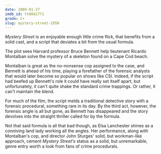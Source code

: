 ```yaml
---
date: 2009-01-27
imdb_id: tt0042771
grade: C+
slug: mystery-street-1950
---
```


_Mystery Street_ is an enjoyable enough little crime flick, that benefits from a solid cast, and a script that deviates a bit from the usual formula.

The plot sees Harvard professor Bruce Bennett help lieutenant Ricardo Montalban solve the mystery of a skeleton found on a Cape Cod beach.

Montalban is great as the no-nonsense cop assigned to the case, and Bennett is ahead of his time, playing a forefather of the forensic analysts that would later become so popular on shows like CSI. Indeed, if the script had beefed up Bennett's role it could have really set itself apart, but unfortunately, it can't quite shake the standard crime trappings. Or rather, it can't maintain the blend.

For much of the film, the script melds a traditional detective story with a forensic procedural, something rare in its day. By the third act, however, the forensic angle is all but gone, as Bennett has disappeared and the story devolves into the straight thriller called for by the formula.

Not that said formula is all that bad though, as Elsa Lanchester shines as a conniving land lady working all the angles. Her performance, along with Montalban's cop, and director John Sturges' solid, but workman-like approach, cement _Mystery Street_'s status as a solid, but unremarkable, genre entry worth a look from fans of crime procedurals.
